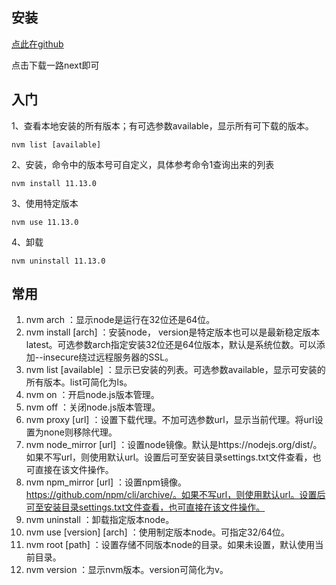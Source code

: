 ## 安装

[点此在github](https://github.com/coreybutler/nvm-windows/releases)

点击下载一路next即可

## 入门

1、查看本地安装的所有版本；有可选参数available，显示所有可下载的版本。

```shell
nvm list [available]
```

  2、安装，命令中的版本号可自定义，具体参考命令1查询出来的列表

```shell
nvm install 11.13.0
```

  3、使用特定版本

```shell
nvm use 11.13.0
```

  4、卸载

```shell
nvm uninstall 11.13.0
```

## 常用

1. nvm arch ：显示node是运行在32位还是64位。
2. nvm install <version> [arch] ：安装node， version是特定版本也可以是最新稳定版本latest。可选参数arch指定安装32位还是64位版本，默认是系统位数。可以添加--insecure绕过远程服务器的SSL。
3. nvm list [available] ：显示已安装的列表。可选参数available，显示可安装的所有版本。list可简化为ls。
4. nvm on ：开启node.js版本管理。
5. nvm off ：关闭node.js版本管理。
6. nvm proxy [url] ：设置下载代理。不加可选参数url，显示当前代理。将url设置为none则移除代理。
7. nvm node_mirror [url] ：设置node镜像。默认是https://nodejs.org/dist/。如果不写url，则使用默认url。设置后可至安装目录settings.txt文件查看，也可直接在该文件操作。
8. nvm npm_mirror [url] ：设置npm镜像。https://github.com/npm/cli/archive/。如果不写url，则使用默认url。设置后可至安装目录settings.txt文件查看，也可直接在该文件操作。
9. nvm uninstall <version> ：卸载指定版本node。
10. nvm use [version] [arch] ：使用制定版本node。可指定32/64位。
11. nvm root [path] ：设置存储不同版本node的目录。如果未设置，默认使用当前目录。
12. nvm version ：显示nvm版本。version可简化为v。